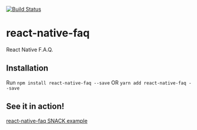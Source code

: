 [![Build Status](https://travis-ci.com/Olcina/react-native-faq.svg?branch=master)](https://travis-ci.com/Olcina/react-native-faq)

# react-native-faq
React Native F.A.Q.

## Installation
Run `npm install react-native-faq --save` OR `yarn add react-native-faq --save`



## See it in action!
[react-native-faq SNACK example](https://expo.io/snacks/@olcina)